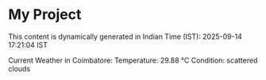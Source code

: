 # My Project

This content is dynamically generated in Indian Time (IST): 2025-09-14 17:21:04 IST


Current Weather in Coimbatore:
Temperature: 29.88 °C
Condition: scattered clouds
